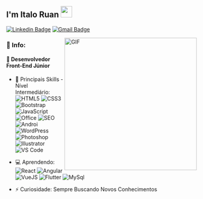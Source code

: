 <h2 align="left">
 <abc>
  <br>I'm Italo Ruan <img src="https://user-images.githubusercontent.com/42378118/110234147-e3259600-7f4e-11eb-95be-0c4047144dea.gif" width="30"><br>
 <abc/>
</h2>
 
 
[![Linkedin Badge](https://img.shields.io/badge/-Italoruan77-blue?style=flat-square&logo=Linkedin&logoColor=white&link=https://www.linkedin.com/in/italoruan77/)](https://www.linkedin.com/in/italoruan77/)
[![Gmail Badge](https://img.shields.io/badge/-italoruan87@gmail.com-c14438?style=flat&logo=Gmail&logoColor=white)](mailto:italoruan87@gmail.com "Connect via Email")
<br/>

<img align="right" alt="GIF" src="https://i.postimg.cc/KzxNqLf6/Coding.gif" height="350px"/>
 

### 🧐 Info:
<h4> 💎 Desenvolvedor Front-End Júnior </h4>

- 🚀 Principais Skills - Nível Intermediário:<br/>
  ![HTML5](https://img.shields.io/badge/-HTML5-E34F26?style=flat-square&logo=html5&logoColor=white)
  ![CSS3](https://img.shields.io/badge/-CSS3-1572B6?style=flat-square&logo=css3)
  ![Bootstrap](https://img.shields.io/badge/-Bootstrap-563D7C?style=flat-square&logo=bootstrap)
  ![JavaScript](https://img.shields.io/badge/-JavaScript-black?style=flat-square&logo=javascript)
  ![Office](https://img.shields.io/badge/Microsoft_Office-D83B01?style=flat-square&logo=microsoft-office&logoColor=white)
  ![SEO](https://img.shields.io/badge/-SEO-414141?style=flat-square&logo=google-analytics) 
  <br/>
  ![Androi](https://img.shields.io/badge/-Android%20Studio-3b2e5a?style=flat-square&logo=android)
  ![WordPress](https://img.shields.io/badge/Wordpress-21759B?style=flat-square&logo=wordpress&logoColor=white)
  ![Photoshop](https://img.shields.io/badge/-Photoshop-336791?style=flat-square&logo=adobe-photoshop)
  ![Illustrator](https://img.shields.io/badge/-Illustrator-black?style=flat-square&logo=adobe-illustrator)
  ![VS Code](https://img.shields.io/badge/Visual_Studio_Code-0078D4?style=flat-square&logo=visual%20studio%20code&logoColor=white)

- 💻 Aprendendo:
  ![React](https://img.shields.io/badge/-React-3b2e5a?style=flat-square&logo=react)
  ![Angular](https://img.shields.io/badge/Angular-DD0031?style=flat-square&logo=angular&logoColor=white)
  ![VueJS](https://img.shields.io/badge/Vue.js-35495E?style=flat-square&logo=vue.js&logoColor=4FC08D)
  ![Flutter](https://img.shields.io/badge/Flutter-02569B?style=flat-square&logo=flutter&logoColor=white)
  ![MySql](https://img.shields.io/badge/MySQL-00000F?style=flat-square&logo=mysql&logoColor=white)
  
- ⚡️ Curiosidade: Sempre Buscando Novos Conhecimentos

